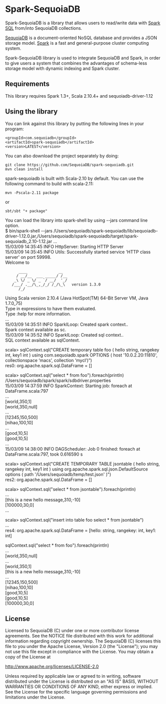 # Spark-SequoiaDB

Spark-SequoiaDB is a library that allows users to read/write data with [Spark SQL](http://spark.apache.org/docs/latest/sql-programming-guide.html) from/into SequoiaDB collections.

[SequoiaDB](http://www.sequoiadb.com/ "SequoiaDB website") is a document-oriented NoSQL database and provides a JSON storage model. [Spark](http://spark.apache.org/ "Spark website") is a fast and general-purpose cluster computing system.

Spark-SequoiaDB library is used to integrate SequoiaDB and Spark, in order to give users a system that combines the advantages of schema-less storage model with dynamic indexing and Spark cluster.

## Requirements

This library requires Spark 1.3+, Scala 2.10.4+ and sequoiadb-driver-1.12

## Using the library

You can link against this library by putting the following lines in your program:
```
<groupId>com.sequoiadb</groupId>
<artifactId>spark-sequoiadb</artifactId>
<version>LATEST</version>
```
You can also download the project separately by doing:
```
git clone https://github.com/SequoiaDB/spark-sequoiadb.git
mvn clean install
```
spark-sequoiadb is built with Scala-2.10 by default. You can use the following command to build with scala-2.11:
```
mvn -Pscala-2.11 package
```
or
```
sbt/sbt "+ package"
```
You can load the library into spark-shell by using --jars command line option.  
$ bin/spark-shell --jars /Users/sequoiadb/spark-sequoiadb/lib/sequoiadb-driver-1.12.0.jar,/Users/sequoiadb/spark-sequoiadb/target/spark-sequoiadb_2.10-1.12.jar
…  
15/03/09 14:35:45 INFO HttpServer: Starting HTTP Server  
15/03/09 14:35:45 INFO Utils: Successfully started service 'HTTP class server' on port 59998.  
Welcome to  
```
      ____              __  
     / __/__  ___ _____/ /__  
    _\ \/ _ \/ _ `/ __/  '_/  
   /___/ .__/\_,_/_/ /_/\_\   version 1.3.0  
      /_/  
```
  
Using Scala version 2.10.4 (Java HotSpot(TM) 64-Bit Server VM, Java 1.7.0_75)  
Type in expressions to have them evaluated.  
Type :help for more information.  
…  
15/03/09 14:35:51 INFO SparkILoop: Created spark context..  
Spark context available as sc.  
15/03/09 14:35:52 INFO SparkILoop: Created sql context..  
SQL context available as sqlContext.  
  
scala> sqlContext.sql("CREATE temporary table foo ( hello string, rangekey int, key1 int ) using com.sequoiadb.spark OPTIONS ( host '10.0.2.20:11810', collectionspace ‘macs’, collection ‘mycl’)”)  
res0: org.apache.spark.sql.DataFrame = []  
  
scala> sqlContext.sql("select * from foo").foreach(println)  
/Users/sequoiadb/spark/spark/sdbdriver.properties  
15/03/09 14:37:59 INFO SparkContext: Starting job: foreach at DataFrame.scala:797  
…  
[world,350,1]  
[world,350,null]  
…  
[12345,150,500]  
[nihao,100,10]  
…  
[good,10,5]  
[good,10,5]  
…  
15/03/09 14:38:00 INFO DAGScheduler: Job 0 finished: foreach at DataFrame.scala:797, took 0.616590 s  
  
scala> sqlContext.sql("CREATE TEMPORARY TABLE jsontable ( hello string, rangekey int, key1 int ) using org.apache.spark.sql.json.DefaultSource options ( path '/Users/sequoiadb/temp/test.json' )")  
res2: org.apache.spark.sql.DataFrame = []  
  
scala> sqlContext.sql("select * from jsontable").foreach(println)  
…  
[this is a new hello message,310,-10]  
[100000,30,0]  
…  
  
scala> sqlContext.sql("insert into table foo select * from jsontable")  
…  
res4: org.apache.spark.sql.DataFrame = [hello: string, rangekey: int, key1: int]  
  
sqlContext.sql("select * from foo").foreach(println)  
…  
[world,350,null]  
…  
[world,350,1]  
[this is a new hello message,310,-10]  
…  
[12345,150,500]  
[nihao,100,10]  
[good,10,5]  
[good,10,5]  
[100000,30,0]  
  
## License

Licensed to SequoiaDB (C) under one or more contributor license agreements.
See the NOTICE file distributed with this work for additional information
regarding copyright ownership. The SequoiaDB (C) licenses this file
to you under the Apache License, Version 2.0 (the
"License"); you may not use this file except in compliance
with the License. You may obtain a copy of the License at

http://www.apache.org/licenses/LICENSE-2.0

Unless required by applicable law or agreed to in writing,
software distributed under the License is distributed on an
"AS IS" BASIS, WITHOUT WARRANTIES OR CONDITIONS OF ANY
KIND, either express or implied. See the License for the
specific language governing permissions and limitations
under the License.
